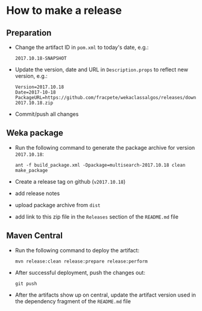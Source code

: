 How to make a release
=====================

Preparation
-----------

* Change the artifact ID in `pom.xml` to today's date, e.g.:

  ```
  2017.10.18-SNAPSHOT
  ```

* Update the version, date and URL in `Description.props` to reflect new
  version, e.g.:

  ```
  Version=2017.10.18
  Date=2017-10-18
  PackageURL=https://github.com/fracpete/wekaclassalgos/releases/download/v2017.10.18/wekaclassalgos-2017.10.18.zip
  ```

* Commit/push all changes


Weka package
------------

* Run the following command to generate the package archive for version
  `2017.10.18`:

  ```
  ant -f build_package.xml -Dpackage=multisearch-2017.10.18 clean make_package
  ```

* Create a release tag on github (`v2017.10.18`)
* add release notes
* upload package archive from `dist`
* add link to this zip file in the `Releases` section of the `README.md` file


Maven Central
-------------

* Run the following command to deploy the artifact:

  ```
  mvn release:clean release:prepare release:perform
  ```

* After successful deployment, push the changes out:

  ```
  git push
  ```

* After the artifacts show up on central, update the artifact version used
  in the dependency fragment of the `README.md` file
